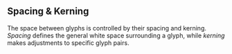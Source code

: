 ## Spacing & Kerning

The space between glyphs is controlled by their spacing and kerning.
_Spacing_ defines the general white space surrounding a glyph, while _kerning_ makes adjustments to specific glyph pairs.